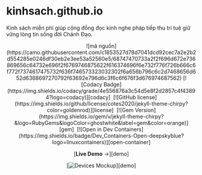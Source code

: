 # kinhsach.github.io
Kinh sách miễn phí giúp cộng đồng đọc kinh nghe pháp tiếp thu trí tuệ giữ vững lòng tin sống đời Chánh Đạo.

<div align="center">
  ![mã nguồn](https://camo.githubusercontent.com/c1853527d78d7041dcd92cec7a2e2b2d554285e0246df30eb2e3ee53a52560e5/68747470733a2f2f696d672e736869656c64732e696f2f6769746875622f616374696f6e732f776f726b666c6f772f7374617475732f636f746573323032302f6a656b796c6c2d7468656d652d6368697270792f63692e796d6c3f6c6f676f3d676974687562)
  [![Codacy Badge](https://img.shields.io/codacy/grade/4e556876a3c54d5e8f2d2857c4f43894?logo=codacy)][codacy]&nbsp;
  [![GitHub license](https://img.shields.io/github/license/cotes2020/jekyll-theme-chirpy?color=goldenrod)][license]&nbsp;
  [![Gem Version](https://img.shields.io/gem/v/jekyll-theme-chirpy?&logo=RubyGems&logoColor=ghostwhite&label=gem&color=orange)][gem]&nbsp;
  [![Open in Dev Containers](https://img.shields.io/badge/Dev_Containers-Open-deepskyblue?logo=linuxcontainers)][open-container]

  [**Live Demo** →][demo]

  [![Devices Mockup](https://chirpy-img.netlify.app/commons/devices-mockup.png)][demo]

</div>
